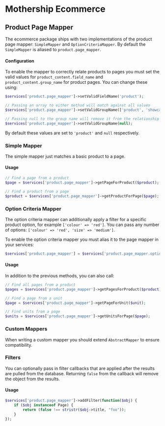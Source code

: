 Mothership Ecommerce
===

Product Page Mapper
---

The ecommerce package ships with two implementations of the product page mapper: `SimpleMapper` and
`OptionCriteriaMapper`. By default the `SimpleMapper` is aliased to `product.page_mapper`.

#### Configuration

To enable the mapper to correctly relate products to pages you must set the valid values for
`product_content.field_name` and `product_content.group_name` for product pages. You can change these using:

```php
$services['product.page_mapper']->setValidFieldName('product');

// Passing an array to either method will match against all values
$services['product.page_mapper']->setValidGroupName(['product', 'showcase']);

// Passing null to the group name will remove it from the relationship
$services['product.page_mapper']->setValidGroupName(null);
```

By default these values are set to `'product'` and `null` respectively.


### Simple Mapper

The simple mapper just matches a basic product to a page.

#### Usage

```php
// Find a page from a product
$page = $services['product.page_mapper']->getPageForProduct($product);

// Find a product from a page
$product = $services['product.page_mapper']->getProductForPage($page);
```


### Option Criteria Mapper

The option criteria mapper can additionally apply a filter for a specific product option, for example `['colour' => 'red']`. You can pass any number of options: `['colour' => 'red', 'size' => 'medium']`.

To enable the option criteria mapper you must alias it to the page mapper in your services:

```php
$services['product.page_mapper'] = $services['product.page_mapper.option_criteria'];
```

#### Usage

In addition to the previous methods, you can also call:

```php
// Find all pages from a product
$pages = $services['product.page_mapper']->getPagesForProduct($product);

// Find a page from a unit
$page = $services['product.page_mapper']->getPageForUnit($unit);

// Find units from a page
$units = $services['product.page_mapper']->getUnitsForPage($page);
```


### Custom Mappers

When writing a custom mapper you should extend `AbstractMapper` to ensure compatibility.


### Filters

You can optionally pass in filter callbacks that are applied after the results are pulled from the database. Returning `false` from the callback will remove the object from the results.

#### Usage

```php
$services['product.page_mapper']->addFilter(function($obj) {
    if ($obj instanceof Page) {
        return (false !== stristr($obj->title, "foo"));
    }
});
```
